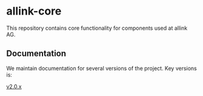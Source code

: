 # allink-core

This repository contains core functionality for components used at allink AG.


## Documentation

We maintain documentation for several versions of the project. Key versions is:

[v2.0.x](http://allink-core.readthedocs.io/en/v2.0.x/)